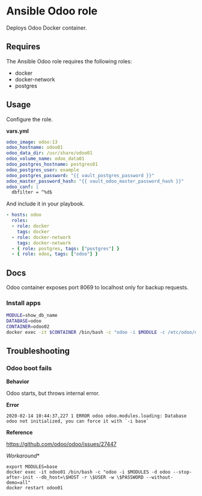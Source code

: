 # Ansible Odoo role

Deploys Odoo Docker container.

## Requires

The Ansible Odoo role requires the following roles:

* docker
* docker-network
* postgres

## Usage

Configure the role.

**vars.yml**

```yml
odoo_image: odoo:13
odoo_hostname: odoo01
odoo_data_dir: /usr/share/odoo01
odoo_volume_name: odoo_data01
odoo_postgres_hostname: postgres01
odoo_postgres_user: example
odoo_postgres_password: "{{ vault_postgres_password }}"
odoo_master_password_hash: "{{ vault_odoo_master_password_hash }}"
odoo_conf: |
  dbfilter = ^%d$
```

And include it in your playbook.

```yml
- hosts: odoo
  roles:
  - role: docker
    tags: docker
  - role: docker-network
    tags: docker-network
  - { role: postgres, tags: ["postgres"] }
  - { role: odoo, tags: ["odoo"] }
```

## Docs

Odoo container exposes port 8069 to localhost only for backup requests.

### Install apps

```bash
MODULE=show_db_name
DATABASE=odoo
CONTAINER=odoo02
docker exec -it $CONTAINER /bin/bash -c "odoo -i $MODULE -c /etc/odoo/odoo.conf -d $DATABASE --db_host \$HOST -r \$USER -w \$PASSWORD --stop-after-init" && docker restart $CONTAINER
```

## Troubleshooting

### Odoo boot fails

**Behavior**

Odoo starts, but throws internal error.

**Error**

```
2020-02-14 10:44:37,227 1 ERROR odoo odoo.modules.loading: Database odoo not initialized, you can force it with `-i base` 
```

**Reference**

https://github.com/odoo/odoo/issues/27447

*Workaround**

```
export MODULES=base
docker exec -it odoo01 /bin/bash -c "odoo -i $MODULES -d odoo --stop-after-init --db_host=\$HOST -r \$USER -w \$PASSWORD --without-demo=all"
docker restart odoo01
```